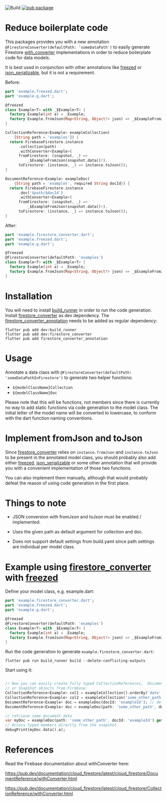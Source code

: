 ![Build](https://github.com/Aurangseb/firestore_converter/workflows/Build/badge.svg)
[![pub package](https://img.shields.io/pub/v/firestore_converter.svg)](https://pub.dartlang.org/packages/firestore_converter)

# Reduce boilerplate code

This packages provides you with a new annotation `@FirestoreConverter(defaultPath: 'someDataPath')` to easily generate Firestore [with_converter] implementations
in order to reduce boilerplate code for data models.

It is best used in conjunction with other annotations like [freezed] or [json_serializable],
but it is not a requirement.

Before:

```dart
part 'example.freezed.dart';
part 'example.g.dart';

@freezed
class Example<T> with _$Example<T> {
  factory Example(int a) = _Example;
  factory Example.fromJson(Map<String, Object?> json) => _$ExampleFromJson(json);
}

CollectionReference<Example> exampleCollection(
    [String path = 'examples']) {
  return FirebaseFirestore.instance
      .collection(path)
      .withConverter<Example>(
      fromFirestore: (snapshot, _) =>
          _$ExampleFromJson(snapshot.data()!),
      toFirestore: (instance, _) => instance.toJson());
}

DocumentReference<Example> exampleDoc(
    {String path = 'examples', required String docId}) {
  return FirebaseFirestore.instance
      .doc('$path/$docId')
      .withConverter<Example>(
      fromFirestore: (snapshot, _) =>
          _$ExampleFromJson(snapshot.data()!),
      toFirestore: (instance, _) => instance.toJson());
}
```

After:
```dart
part 'example.firestore_converter.dart';
part 'example.freezed.dart';
part 'example.g.dart';

@freezed
@FirestoreConverter(defaultPath: 'examples')
class Example<T> with _$Example<T> {
  factory Example(int a) = _Example;
  factory Example.fromJson(Map<String, Object?> json) => _$ExampleFromJson(json);
}
```

# Installation

You will need to install [build_runner] in order to run the code generation. Install 
[firestore_converter] as dev dependency. The [firestore_converter_annotation] needs to be 
added as regular dependency:

```console
flutter pub add dev:build_runner
flutter pub add dev:firestore_converter
flutter pub add firestore_converter_annotation
```

# Usage

Annotate a data class with `@FirestoreConverter(defaultPath: 'someDataPathInFirestore')` to generate two 
helper functions:

* `${modelClassName}Collection` 
* `${modelClassName}Doc` 

Please note that this will be functions, not members since there is currently no way to add
static functions via code generation to the model class. The initial letter of the model
name will be converted to lowercase, to conform with the dart function naming conventions.

# Implement fromJson and toJson

Since [firestore_converter] relies on `instance.fromJson` and `instance.toJson` to be present in the annotated model class,
you should probably also add either [freezed], [json_serializable] or some other annotation that will
provide you with a convenient implementation of those two functions. 

You can also implement them manually, although that would probably defeat the reason of using code 
generation in the first place. 

# Things to note

* JSON conversion with fromJson and toJson must be enabled / implemented.

* Uses the given path as default argument for collection and doc.

* Does not support default settings from build.yaml since path settings are individual per model class.

# Example using [firestore_converter] with [freezed]

Define your model class, e.g. example.dart:

```dart
part 'example.firestore_converter.dart';
part 'example.freezed.dart';
part 'example.g.dart';

@freezed
@FirestoreConverter(defaultPath: 'examples')
class Example<T> with _$Example<T> {
  factory Example(int a) = _Example;
  factory Example.fromJson(Map<String, Object?> json) => _$ExampleFromJson(json);
}
```

Run the code generation to generate `example.firestore_converter.dart`:
```console
flutter pub run build_runner build --delete-conflicting-outputs 
```


Start using it:
```dart

// Now you can easily create fully typed CollectionReferences,  DocumentReferences,
// or SnapShot objects from Firebase:
CollectionReference<Example> col1 = exampleCollection().orderBy('date', descending: true); // defaults to annotated path 'examples'
CollectionReference<Example> col2 = exampleCollection('some_other_path').orderBy('a', descending: true);
DocumentReference<Example> doc = exampleDoc(docId: 'exampleId'); // defaults to annotated path 'examples'
DocumentReference<Example> doc = exampleDoc(path: 'some_other_path', docId: 'exampleId');

// retrieve some document data
var myDoc = exampleDoc(path: 'some_other_path', docId: 'exampleId').get();
// Access typed members directly from the snapshot
debugPrint(myDoc.data().a);
```

# References

Read the Firebase documentation about withConverter here:

https://pub.dev/documentation/cloud_firestore/latest/cloud_firestore/DocumentReference/withConverter.html

https://pub.dev/documentation/cloud_firestore/latest/cloud_firestore/CollectionReference/withConverter.html


[freezed]: https://pub.dev/packages/freezed
[json_serializable]: https://pub.dev/packages/json_serializable
[with_converter]: https://pub.dev/documentation/cloud_firestore/latest/cloud_firestore/CollectionReference/withConverter.html
[build_runner]: https://pub.dev/packages/build_runner
[firestore_converter]: https://pub.dev/packages/firestore_converter
[firestore_converter_annotation]: https://pub.dev/packages/firestore_converter_annotation
